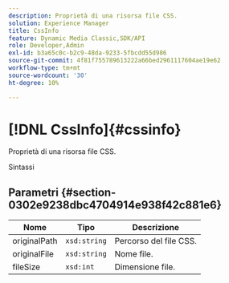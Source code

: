 ```yaml
---
description: Proprietà di una risorsa file CSS.
solution: Experience Manager
title: CssInfo
feature: Dynamic Media Classic,SDK/API
role: Developer,Admin
exl-id: b3a65c0c-b2c9-48da-9233-5fbcdd55d986
source-git-commit: 4f81f755789613222a66bed2961117604ae19e62
workflow-type: tm+mt
source-wordcount: '30'
ht-degree: 10%

---
```


# [!DNL CssInfo]{#cssinfo}

Proprietà di una risorsa file CSS.

Sintassi

## Parametri {#section-0302e9238dbc4704914e938f42c881e6}

| Nome | Tipo | Descrizione |
|---|---|---|
| originalPath | `xsd:string` | Percorso del file CSS. |
| originalFile | `xsd:string` | Nome file. |
| fileSize | `xsd:int` | Dimensione file. |
